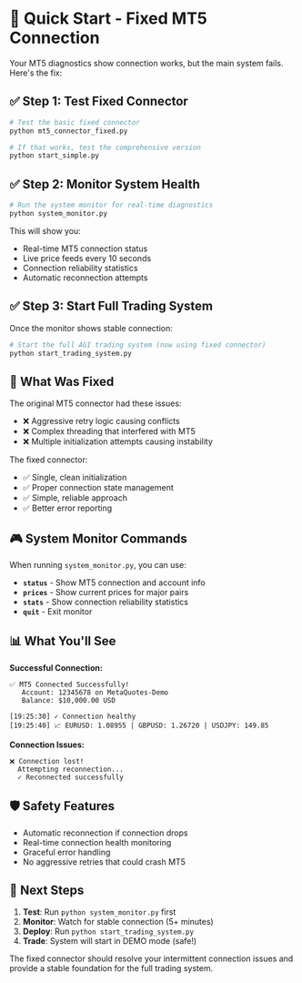 # 🚀 Quick Start - Fixed MT5 Connection

Your MT5 diagnostics show connection works, but the main system fails. Here's the fix:

## ✅ **Step 1: Test Fixed Connector**

```bash
# Test the basic fixed connector
python mt5_connector_fixed.py

# If that works, test the comprehensive version
python start_simple.py
```

## ✅ **Step 2: Monitor System Health**

```bash
# Run the system monitor for real-time diagnostics
python system_monitor.py
```

This will show you:
- Real-time MT5 connection status
- Live price feeds every 10 seconds
- Connection reliability statistics
- Automatic reconnection attempts

## ✅ **Step 3: Start Full Trading System**

Once the monitor shows stable connection:

```bash
# Start the full AGI trading system (now using fixed connector)
python start_trading_system.py
```

## 🔧 **What Was Fixed**

The original MT5 connector had these issues:
- ❌ Aggressive retry logic causing conflicts
- ❌ Complex threading that interfered with MT5
- ❌ Multiple initialization attempts causing instability

The fixed connector:
- ✅ Single, clean initialization
- ✅ Proper connection state management
- ✅ Simple, reliable approach
- ✅ Better error reporting

## 🎮 **System Monitor Commands**

When running `system_monitor.py`, you can use:
- **`status`** - Show MT5 connection and account info
- **`prices`** - Show current prices for major pairs
- **`stats`** - Show connection reliability statistics
- **`quit`** - Exit monitor

## 📊 **What You'll See**

**Successful Connection:**
```
✅ MT5 Connected Successfully!
   Account: 12345678 on MetaQuotes-Demo
   Balance: $10,000.00 USD

[19:25:30] ✓ Connection healthy
[19:25:40] 📈 EURUSD: 1.08955 | GBPUSD: 1.26720 | USDJPY: 149.85
```

**Connection Issues:**
```
❌ Connection lost!
  Attempting reconnection...
  ✓ Reconnected successfully
```

## 🛡️ **Safety Features**

- Automatic reconnection if connection drops
- Real-time connection health monitoring
- Graceful error handling
- No aggressive retries that could crash MT5

## 🎯 **Next Steps**

1. **Test**: Run `python system_monitor.py` first
2. **Monitor**: Watch for stable connection (5+ minutes)
3. **Deploy**: Run `python start_trading_system.py`
4. **Trade**: System will start in DEMO mode (safe!)

The fixed connector should resolve your intermittent connection issues and provide a stable foundation for the full trading system.